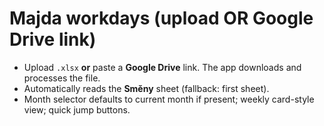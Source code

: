 # Majda workdays (upload OR Google Drive link)

- Upload `.xlsx` **or** paste a **Google Drive** link. The app downloads and processes the file.
- Automatically reads the **Směny** sheet (fallback: first sheet).
- Month selector defaults to current month if present; weekly card-style view; quick jump buttons.
